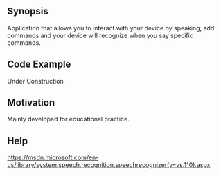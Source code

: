 ## Synopsis

Application that allows you to interact with your device by speaking, add commands and your device will recognize when you say specific commands.

## Code Example

Under Construction

## Motivation

Mainly developed for educational practice.

## Help

https://msdn.microsoft.com/en-us/library/system.speech.recognition.speechrecognizer(v=vs.110).aspx
